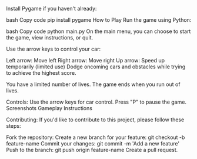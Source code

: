 Install Pygame if you haven't already:

bash
Copy code
pip install pygame
How to Play
Run the game using Python:

bash
Copy code
python main.py
On the main menu, you can choose to start the game, view instructions, or quit.

Use the arrow keys to control your car:

Left arrow: Move left
Right arrow: Move right
Up arrow: Speed up temporarily (limited use)
Dodge oncoming cars and obstacles while trying to achieve the highest score.

You have a limited number of lives. The game ends when you run out of lives.

Controls:
Use the arrow keys for car control.
Press "P" to pause the game.
Screenshots
Gameplay
Instructions

Contributing:
If you'd like to contribute to this project, please follow these steps:

Fork the repository:
Create a new branch for your feature: git checkout -b feature-name
Commit your changes: git commit -m 'Add a new feature'
Push to the branch: git push origin feature-name
Create a pull request.

